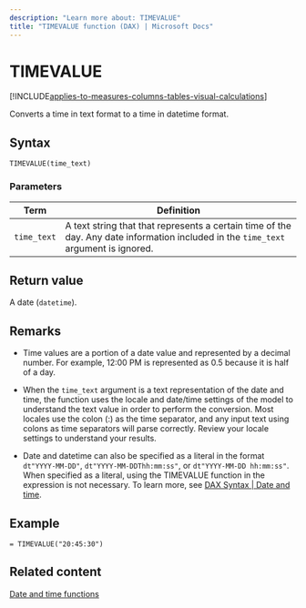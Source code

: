 ```yaml
---
description: "Learn more about: TIMEVALUE"
title: "TIMEVALUE function (DAX) | Microsoft Docs"
---
```

# TIMEVALUE

[!INCLUDE[applies-to-measures-columns-tables-visual-calculations](includes/applies-to-measures-columns-tables-visual-calculations.md)]

Converts a time in text format to a time in datetime format.  
  
## Syntax  
  
```dax
TIMEVALUE(time_text)  
```
  
### Parameters  
  
|Term|Definition|  
|--------|--------------|  
|`time_text`|A text string that that represents a certain time of the day. Any date information included in the `time_text` argument is ignored.|  
  
## Return value

A date (`datetime`).  
  
## Remarks

- Time values are a portion of a date value and represented by a decimal number. For example, 12:00 PM is represented as 0.5 because it is half of a day.  
  
- When the `time_text` argument is a text representation of the date and time, the function uses the locale and date/time settings of the model to understand the text value in order to perform the conversion. Most locales use the colon (:) as the time separator, and any input text using colons as time separators will parse correctly. Review your locale settings to understand your results.  

- Date and datetime can also be specified as a literal in the format `dt"YYYY-MM-DD"`, `dt"YYYY-MM-DDThh:mm:ss"`, or `dt"YYYY-MM-DD hh:mm:ss"`. When specified as a literal, using the TIMEVALUE function in the expression is not necessary. To learn more, see [DAX Syntax | Date and time](dax-syntax-reference.md#date-and-time).
  
## Example  
  
```dax
= TIMEVALUE("20:45:30")  
```
  
## Related content

[Date and time functions](date-and-time-functions-dax.md)  
